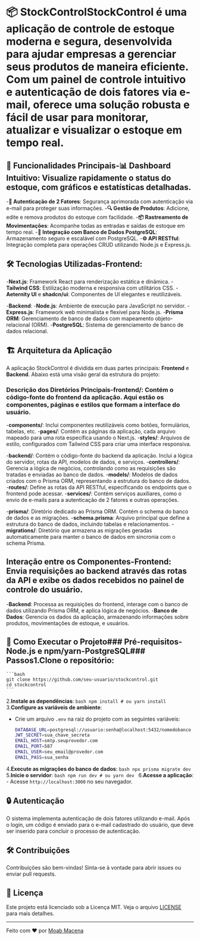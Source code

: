 # 📦 StockControl**StockControl** é uma aplicação de controle de estoque moderna e segura, desenvolvida para ajudar empresas a gerenciar seus produtos de maneira eficiente. Com um painel de controle intuitivo e autenticação de dois fatores via e-mail, oferece uma solução robusta e fácil de usar para monitorar, atualizar e visualizar o estoque em tempo real.

## 🚀 Funcionalidades Principais-**📊 Dashboard Intuitivo**: Visualize rapidamente o status do estoque, com gráficos e estatísticas detalhadas.
-**🔐 Autenticação de 2 Fatores**: Segurança aprimorada com autenticação via e-mail para proteger suas informações.
-**🔍 Gestão de Produtos**: Adicione, edite e remova produtos do estoque com facilidade.
-**📦 Rastreamento de Movimentações**: Acompanhe todas as entradas e saídas de estoque em tempo real.
-**🔄 Integração com Banco de Dados PostgreSQL**: Armazenamento seguro e escalável com PostgreSQL.
-**⚙️ API RESTful**: Integração completa para operações CRUD utilizando Node.js e Express.js.

## 🛠️ Tecnologias Utilizadas-**Frontend**:
  -**Next.js**: Framework React para renderização estática e dinâmica.
  -**Tailwind CSS**: Estilização moderna e responsiva com utilitários CSS.
  -**Aeternity UI** e **shadcn/ui**: Componentes de UI elegantes e reutilizáveis.

-**Backend**:
  -**Node.js**: Ambiente de execução para JavaScript no servidor.
  -**Express.js**: Framework web minimalista e flexível para Node.js.
  -**Prisma ORM**: Gerenciamento de banco de dados com mapeamento objeto-relacional (ORM).
  -**PostgreSQL**: Sistema de gerenciamento de banco de dados relacional.

## 🏗️ Arquitetura da Aplicação

A aplicação StockControl é dividida em duas partes principais: **Frontend** e **Backend**. Abaixo está uma visão geral da estrutura do projeto:

### Descrição dos Diretórios Principais-**frontend/**: Contém o código-fonte do frontend da aplicação. Aqui estão os componentes, páginas e estilos que formam a interface do usuário.
  -**components/**: Inclui componentes reutilizáveis como botões, formulários, tabelas, etc.
  -**pages/**: Contém as páginas da aplicação, cada arquivo mapeado para uma rota específica usando o Next.js.
  -**styles/**: Arquivos de estilo, configurados com Tailwind CSS para criar uma interface responsiva.

-**backend/**: Contém o código-fonte do backend da aplicação. Inclui a lógica do servidor, rotas da API, modelos de dados, e serviços.
  -**controllers/**: Gerencia a lógica de negócios, controlando como as requisições são tratadas e enviadas ao banco de dados.
  -**models/**: Modelos de dados criados com o Prisma ORM, representando a estrutura do banco de dados.
  -**routes/**: Define as rotas da API RESTful, especificando os endpoints que o frontend pode acessar.
  -**services/**: Contém serviços auxiliares, como o envio de e-mails para a autenticação de 2 fatores e outras operações.

-**prisma/**: Diretório dedicado ao Prisma ORM. Contém o schema do banco de dados e as migrações.
  -**schema.prisma**: Arquivo principal que define a estrutura do banco de dados, incluindo tabelas e relacionamentos.
  -**migrations/**: Diretório que armazena as migrações geradas automaticamente para manter o banco de dados em sincronia com o schema Prisma.

## Interação entre os Componentes-**Frontend**: Envia requisições ao backend através das rotas da API e exibe os dados recebidos no painel de controle do usuário.
-**Backend**: Processa as requisições do frontend, interage com o banco de dados utilizando Prisma ORM, e aplica lógica de negócios.
-**Banco de Dados**: Gerencia os dados da aplicação, armazenando informações sobre produtos, movimentações de estoque, e usuários.

## 📝 Como Executar o Projeto### Pré-requisitos-**Node.js** e **npm/yarn**-**PostgreSQL**### Passos1.**Clone o repositório**:
    ```bash
    git clone https://github.com/seu-usuario/stockcontrol.git
    cd stockcontrol
    ```
2.**Instale as dependências**:
    ```bash
    npm install
    # ou
    yarn install
    ```
3.**Configure as variáveis de ambiente**:
   - Crie um arquivo `.env` na raiz do projeto com as seguintes variáveis:
     ```bash
     DATABASE_URL=postgresql://usuario:senha@localhost:5432/nomedobanco
     JWT_SECRET=sua_chave_secreta
     EMAIL_HOST=smtp.seuprovedor.com
     EMAIL_PORT=587
     EMAIL_USER=seu_email@provedor.com
     EMAIL_PASS=sua_senha
     ```
4.**Execute as migrações do banco de dados**:
    ```bash
    npx prisma migrate dev
    ```
5.**Inicie o servidor**:
    ```bash
    npm run dev
    # ou
    yarn dev
    ```
6.**Acesse a aplicação**:
    - Acesse `http://localhost:3000` no seu navegador.

## 🔒 Autenticação

O sistema implementa autenticação de dois fatores utilizando e-mail. Após o login, um código é enviado para o e-mail cadastrado do usuário, que deve ser inserido para concluir o processo de autenticação.

## 🛠️ Contribuições

Contribuições são bem-vindas! Sinta-se à vontade para abrir issues ou enviar pull requests.

## 📄 Licença

Este projeto está licenciado sob a Licença MIT. Veja o arquivo [LICENSE](LICENSE) para mais detalhes.

---

Feito com ❤️ por [Moab Macena](https://github.com/moabdev)
